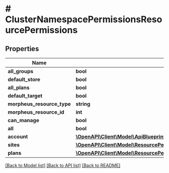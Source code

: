 # # ClusterNamespacePermissionsResourcePermissions

## Properties

Name | Type | Description | Notes
------------ | ------------- | ------------- | -------------
**all_groups** | **bool** |  | [optional]
**default_store** | **bool** |  | [optional]
**all_plans** | **bool** |  | [optional]
**default_target** | **bool** |  | [optional]
**morpheus_resource_type** | **string** |  | [optional]
**morpheus_resource_id** | **int** |  | [optional]
**can_manage** | **bool** |  | [optional]
**all** | **bool** |  | [optional]
**account** | [**\OpenAPI\Client\Model\ApiBlueprintsIdUpdatePermissionsResourcePermissionSites**](ApiBlueprintsIdUpdatePermissionsResourcePermissionSites.md) |  | [optional]
**sites** | [**\OpenAPI\Client\Model\ResourcePermissionsSites[]**](ResourcePermissionsSites.md) |  | [optional]
**plans** | [**\OpenAPI\Client\Model\ResourcePermissionsSites[]**](ResourcePermissionsSites.md) |  | [optional]

[[Back to Model list]](../../README.md#models) [[Back to API list]](../../README.md#endpoints) [[Back to README]](../../README.md)
